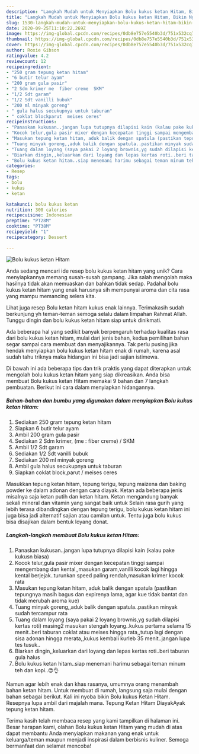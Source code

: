 ```yaml
---
description: "Langkah Mudah untuk Menyiapkan Bolu kukus ketan Hitam, Bikin Ngiler"
title: "Langkah Mudah untuk Menyiapkan Bolu kukus ketan Hitam, Bikin Ngiler"
slug: 1530-langkah-mudah-untuk-menyiapkan-bolu-kukus-ketan-hitam-bikin-ngiler
date: 2020-09-25T11:10:22.269Z
image: https://img-global.cpcdn.com/recipes/0db8e757e5540b3d/751x532cq70/bolu-kukus-ketan-hitam-foto-resep-utama.jpg
thumbnail: https://img-global.cpcdn.com/recipes/0db8e757e5540b3d/751x532cq70/bolu-kukus-ketan-hitam-foto-resep-utama.jpg
cover: https://img-global.cpcdn.com/recipes/0db8e757e5540b3d/751x532cq70/bolu-kukus-ketan-hitam-foto-resep-utama.jpg
author: Roxie Gibson
ratingvalue: 4.2
reviewcount: 12
recipeingredient:
- "250 gram tepung ketan hitam"
- "6 butir telur ayam"
- "200 gram gula pasir"
- "2 Sdm krimer me  fiber creme  SKM"
- "1/2 Sdt garam"
- "1/2 Sdt vanilli bubuk"
- "200 ml minyak goreng"
- " gula halus secukupnya untuk taburan"
- " coklat blockparut  meises ceres"
recipeinstructions:
- "Panaskan kukusan..jangan lupa tutupnya dilapisi kain (kalau pake kukusn biasa)"
- "Kocok telur,gula pasir mixer dengan kecepatan tinggi sampai mengembang dan kental,,masukan garam,vanilli kocok lagi hingga kental berjejak..turunkan speed paling rendah,masukan krimer kocok rata"
- "Masukan tepung ketan hitam, aduk balik dengan spatula (pastikan tepungnya masih bagus dan expirenya lama, agar kue tidak bantat dan tidak merubah aroma kue)"
- "Tuang minyak goreng,,aduk balik dengan spatula..pastikan minyak sudah tercampur rata"
- "Tuang dalam loyang (saya pakai 2 loyang brownis,yg sudah dilapisi kertas roti) masing2 masukan stengah loyang..kukus pertama selama 15 menit..beri taburan coklat atau meises hingga rata,,tutup lagi dengan sisa adonan hingga merata,,kukus kembali kurleb 35 menit..jangan lupa tes tusuk.."
- "Biarkan dingin,,keluarkan dari loyang dan lepas kertas roti..beri taburan gula halus"
- "Bolu kukus ketan hitam..siap menemani harimu sebagai teman minum teh dan kopi..😍👌"
categories:
- Resep
tags:
- bolu
- kukus
- ketan

katakunci: bolu kukus ketan 
nutrition: 300 calories
recipecuisine: Indonesian
preptime: "PT28M"
cooktime: "PT38M"
recipeyield: "1"
recipecategory: Dessert

---
```



![Bolu kukus ketan Hitam](https://img-global.cpcdn.com/recipes/0db8e757e5540b3d/751x532cq70/bolu-kukus-ketan-hitam-foto-resep-utama.jpg)

Anda sedang mencari ide resep bolu kukus ketan hitam yang unik? Cara menyiapkannya memang susah-susah gampang. Jika salah mengolah maka hasilnya tidak akan memuaskan dan bahkan tidak sedap. Padahal bolu kukus ketan hitam yang enak harusnya sih mempunyai aroma dan cita rasa yang mampu memancing selera kita.

Lihat juga resep Bolu ketan hitam kukus enak lainnya. Terimakasih sudah berkunjung yh teman-teman semoga selalu dalam limpahan Rahmat Allah. Tunggu dingin dan bolu kukus ketan hitam siap untuk dinikmati.

Ada beberapa hal yang sedikit banyak berpengaruh terhadap kualitas rasa dari bolu kukus ketan hitam, mulai dari jenis bahan, kedua pemilihan bahan segar sampai cara membuat dan menyajikannya. Tak perlu pusing jika hendak menyiapkan bolu kukus ketan hitam enak di rumah, karena asal sudah tahu triknya maka hidangan ini bisa jadi sajian istimewa.


Di bawah ini ada beberapa tips dan trik praktis yang dapat diterapkan untuk mengolah bolu kukus ketan hitam yang siap dikreasikan. Anda bisa membuat Bolu kukus ketan Hitam memakai 9 bahan dan 7 langkah pembuatan. Berikut ini cara dalam menyiapkan hidangannya.

<!--inarticleads1-->

##### Bahan-bahan dan bumbu yang digunakan dalam menyiapkan Bolu kukus ketan Hitam:

1. Sediakan 250 gram tepung ketan hitam
1. Siapkan 6 butir telur ayam
1. Ambil 200 gram gula pasir
1. Sediakan 2 Sdm krimer, (me : fiber creme) / SKM
1. Ambil 1/2 Sdt garam
1. Sediakan 1/2 Sdt vanilli bubuk
1. Sediakan 200 ml minyak goreng
1. Ambil  gula halus secukupnya untuk taburan
1. Siapkan  coklat block,parut / meises ceres


Masukkan tepung ketan hitam, tepung terigu, tepung maizena dan baking powder ke dalam adonan dengan cara diayak. Ketan ada beberapa jenis misalnya saja ketan putih dan ketan hitam. Ketan mengandung banyak sekali mineral dan vitamin yang sangat baik untuk Selain rasa gurih yang lebih terasa dibandingkan dengan tepung terigu, bolu kukus ketan hitam ini juga bisa jadi alternatif sajian atau camilan untuk. Tentu juga bolu kukus bisa disajikan dalam bentuk loyang donat. 

<!--inarticleads2-->

##### Langkah-langkah membuat Bolu kukus ketan Hitam:

1. Panaskan kukusan..jangan lupa tutupnya dilapisi kain (kalau pake kukusn biasa)
1. Kocok telur,gula pasir mixer dengan kecepatan tinggi sampai mengembang dan kental,,masukan garam,vanilli kocok lagi hingga kental berjejak..turunkan speed paling rendah,masukan krimer kocok rata
1. Masukan tepung ketan hitam, aduk balik dengan spatula (pastikan tepungnya masih bagus dan expirenya lama, agar kue tidak bantat dan tidak merubah aroma kue)
1. Tuang minyak goreng,,aduk balik dengan spatula..pastikan minyak sudah tercampur rata
1. Tuang dalam loyang (saya pakai 2 loyang brownis,yg sudah dilapisi kertas roti) masing2 masukan stengah loyang..kukus pertama selama 15 menit..beri taburan coklat atau meises hingga rata,,tutup lagi dengan sisa adonan hingga merata,,kukus kembali kurleb 35 menit..jangan lupa tes tusuk..
1. Biarkan dingin,,keluarkan dari loyang dan lepas kertas roti..beri taburan gula halus
1. Bolu kukus ketan hitam..siap menemani harimu sebagai teman minum teh dan kopi..😍👌


Namun agar lebih enak dan khas rasanya, umumnya orang menambah bahan ketan hitam. Untuk membuat di rumah, langsung saja mulai dengan bahan sebagai berikut. Kali ini nyoba bikin Bolu kukus Ketan Hitam. Resepnya lupa ambil dari majalah mana. Tepung Ketan Hitam DiayakAyak tepung ketan hitam. 

Terima kasih telah membaca resep yang kami tampilkan di halaman ini. Besar harapan kami, olahan Bolu kukus ketan Hitam yang mudah di atas dapat membantu Anda menyiapkan makanan yang enak untuk keluarga/teman maupun menjadi inspirasi dalam berbisnis kuliner. Semoga bermanfaat dan selamat mencoba!

